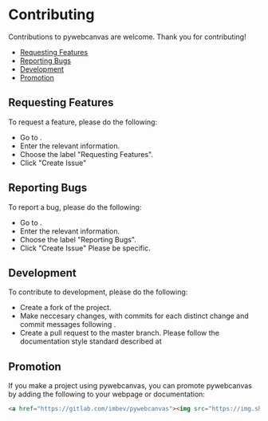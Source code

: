 # Contributing

Contributions to pywebcanvas are welcome. Thank you for contributing!
- [Requesting Features](#requesting-features)
- [Reporting Bugs](#reporting-bugs)
- [Development](#development)
- [Promotion](#promotion)

## Requesting Features
To request a feature, please do the following:
- Go to [](https://gitlab.com/imbev/pywebcanvas/-/issues/new).
- Enter the relevant information.
- Choose the label "Requesting Features".
- Click "Create Issue"

## Reporting Bugs
To report a bug, please do the following:
- Go to [](https://gitlab.com/imbev/pywebcanvas/-/issues/new).
- Enter the relevant information.
- Choose the label "Reporting Bugs".
- Click "Create Issue"
Please be specific.

## Development
To contribute to development, please do the following:
- Create a fork of the project.
- Make neccesary changes, with commits for each distinct change and commit messages following [](https://commit.style/).
- Create a pull request to the master branch.
Please follow the documentation style standard described at [](https://numpydoc.readthedocs.io/en/latest/format.html#docstring-standard)

## Promotion
If you make a project using pywebcanvas, you can promote pywebcanvas by adding the following to your webpage or documentation:
```html
<a href="https://gitlab.com/imbev/pywebcanvas"><img src="https://img.shields.io/badge/Made%20with-pywebgame-brightgreen"></img></a>
```
